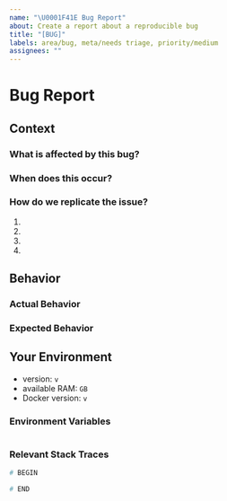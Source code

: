 ```yaml
---
name: "\U0001F41E Bug Report"
about: Create a report about a reproducible bug
title: "[BUG]"
labels: area/bug, meta/needs triage, priority/medium
assignees: ""
---
```


<!---
Possible answers to your issue

* ClamAV keeps restarting:
  https://github.com/docker-mailserver/docker-mailserver#requirements

* Email seen as spam:
  https://github.com/tomav/docker-mailserver/wiki/Configure-SPF
  https://github.com/tomav/docker-mailserver/wiki/Configure-DKIM

* Creating new domains and accounts
  https://github.com/tomav/docker-mailserver/wiki/Configure-Accounts

* Use a relay mail server
  https://github.com/tomav/docker-mailserver/wiki/Configure-AWS-SES
  The variable name can be used for other email servers.

* FAQ and tips
  https://github.com/tomav/docker-mailserver/wiki/FAQ-and-Tips

* The wiki
  https://github.com/tomav/docker-mailserver/wiki

* Open issues
  https://github.com/docker-mailserver/docker-mailserver/issues
-->

# Bug Report

## Context

<!--- Provide a general summary of the bug -->

### What is affected by this bug?

### When does this occur?

### How do we replicate the issue?

1.
2.
3.
4.

## Behavior

### Actual Behavior

### Expected Behavior

## Your Environment

<!--- Include as many relevant details about the environment you experienced the issue in -->

- version: `v`
- available RAM: `GB`
- Docker version: `v`

### Environment Variables

```CFG

```

### Relevant Stack Traces

<!-- Remember to format code using triple backticks (`) so that it is neatly formatted when the issue is posted. -->

```BASH
# BEGIN

# END
```

